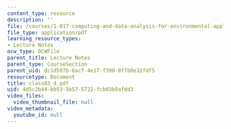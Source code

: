 ```yaml
---
content_type: resource
description: ''
file: /courses/1-017-computing-and-data-analysis-for-environmental-applications-fall-2003/4d5c2b44bb535b575722fcb03b9afdd3_class03_4.pdf
file_type: application/pdf
learning_resource_types:
- Lecture Notes
ocw_type: OCWFile
parent_title: Lecture Notes
parent_type: CourseSection
parent_uid: dc1d597b-6acf-4e17-f390-0ffb0e32fdf5
resourcetype: Document
title: class03_4.pdf
uid: 4d5c2b44-bb53-5b57-5722-fcb03b9afdd3
video_files:
  video_thumbnail_file: null
video_metadata:
  youtube_id: null
---
```

